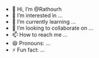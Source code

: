 - 👋 Hi, I’m @Rathourh
- 👀 I’m interested in ...
- 🌱 I’m currently learning ...
- 💞️ I’m looking to collaborate on ...
- 📫 How to reach me ...
- 😄 Pronouns: ...
- ⚡ Fun fact: ...

<!---
Rathourh/Rathourh is a ✨ special ✨ repository because its `README.md` (this file) appears on your GitHub profile.
You can click the Preview link to take a look at your changes.
--->
